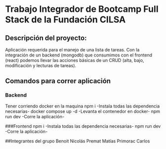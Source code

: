 # Trabajo Integrador de Bootcamp Full Stack de la Fundación CILSA
## Descripción del proyecto:
Aplicación requerida para el manejo de una lista de tareas. Con la integración de un backend (mongodb) que consumimos con el frontend (react) podemos llevar las acciones básicas de un CRUD (alta, bajo, modificación y lecturas de tareas).
## Comandos para correr aplicación
### Backend
Tener corriendo docker en la maquina
npm i  -Instala todas las dependencia necesarias-
docker compose up -d  -Levanta el contenedor en docker-
npm run dev  -Corre la aplicación-

###Frontend
npm i  -Instala todas las dependencia necesarias-
npm run dev  -Corre la aplicación-

##Integrantes del grupo
Benoit Nicolás
Premat Matías
Primorac Carlos
